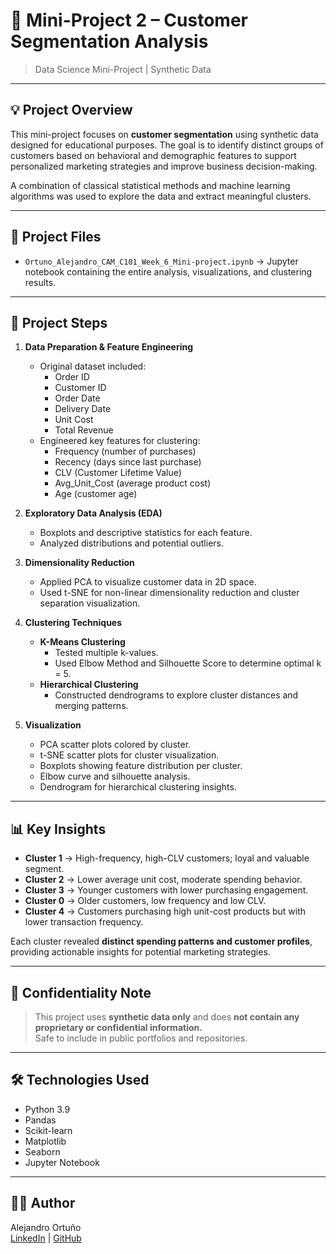 # 🎯 Mini-Project 2 – Customer Segmentation Analysis

> Data Science Mini-Project | Synthetic Data

---

## 💡 Project Overview

This mini-project focuses on **customer segmentation** using synthetic data designed for educational purposes. The goal is to identify distinct groups of customers based on behavioral and demographic features to support personalized marketing strategies and improve business decision-making.

A combination of classical statistical methods and machine learning algorithms was used to explore the data and extract meaningful clusters.

---

## 📂 Project Files

- `Ortuno_Alejandro_CAM_C101_Week_6_Mini-project.ipynb` → Jupyter notebook containing the entire analysis, visualizations, and clustering results.

---

## 🔎 Project Steps

1. **Data Preparation & Feature Engineering**
   - Original dataset included:
     - Order ID
     - Customer ID
     - Order Date
     - Delivery Date
     - Unit Cost
     - Total Revenue
   - Engineered key features for clustering:
     - Frequency (number of purchases)
     - Recency (days since last purchase)
     - CLV (Customer Lifetime Value)
     - Avg_Unit_Cost (average product cost)
     - Age (customer age)

2. **Exploratory Data Analysis (EDA)**
   - Boxplots and descriptive statistics for each feature.
   - Analyzed distributions and potential outliers.

3. **Dimensionality Reduction**
   - Applied PCA to visualize customer data in 2D space.
   - Used t-SNE for non-linear dimensionality reduction and cluster separation visualization.

4. **Clustering Techniques**
   - **K-Means Clustering**
     - Tested multiple k-values.
     - Used Elbow Method and Silhouette Score to determine optimal k = 5.
   - **Hierarchical Clustering**
     - Constructed dendrograms to explore cluster distances and merging patterns.

5. **Visualization**
   - PCA scatter plots colored by cluster.
   - t-SNE scatter plots for cluster visualization.
   - Boxplots showing feature distribution per cluster.
   - Elbow curve and silhouette analysis.
   - Dendrogram for hierarchical clustering insights.

---

## 📊 Key Insights

- **Cluster 1** → High-frequency, high-CLV customers; loyal and valuable segment.
- **Cluster 2** → Lower average unit cost, moderate spending behavior.
- **Cluster 3** → Younger customers with lower purchasing engagement.
- **Cluster 0** → Older customers, low frequency and low CLV.
- **Cluster 4** → Customers purchasing high unit-cost products but with lower transaction frequency.

Each cluster revealed **distinct spending patterns and customer profiles**, providing actionable insights for potential marketing strategies.

---

## 🚫 Confidentiality Note

> This project uses **synthetic data only** and does **not contain any proprietary or confidential information.**  
> Safe to include in public portfolios and repositories.

---

## 🛠️ Technologies Used

- Python 3.9
- Pandas
- Scikit-learn
- Matplotlib
- Seaborn
- Jupyter Notebook

---

## 👨‍💻 Author

Alejandro Ortuño  
[LinkedIn](https://www.linkedin.com/in/alejandro-ortuno-garcia-1bb778171/) | [GitHub](https://github.com/aleorgar)
